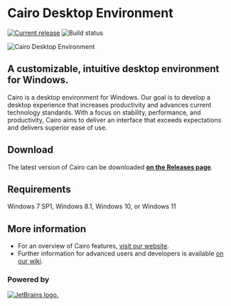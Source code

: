 # Cairo Desktop Environment
[![Current release](https://img.shields.io/github/v/release/cairoshell/cairoshell?include_prereleases)](https://github.com/cairoshell/cairoshell/releases) ![Build status](https://github.com/cairoshell/cairoshell/workflows/Build/badge.svg)

![Cairo Desktop Environment](http://cairoshell.github.io/img/ss_dynDesk.jpg)

## A customizable, intuitive desktop environment for Windows.
Cairo is a desktop environment for Windows. Our goal is to develop a desktop experience that increases productivity and advances current technology standards. With a focus on stability, performance, and productivity, Cairo aims to deliver an interface that exceeds expectations and delivers superior ease of use.

## Download
The latest version of Cairo can be downloaded **[on the Releases page](https://github.com/cairoshell/cairoshell/releases/latest)**.

## Requirements
Windows 7 SP1, Windows 8.1, Windows 10, or Windows 11

## More information
- For an overview of Cairo features, [visit our website](https://cairodesktop.com/).
- Further information for advanced users and developers is available [on our wiki](https://github.com/cairoshell/cairoshell/wiki).

### Powered by
[![JetBrains logo.](https://resources.jetbrains.com/storage/products/company/brand/logos/jetbrains.svg)](https://jb.gg/OpenSource)
